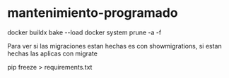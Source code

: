 # mantenimiento-programado

docker buildx bake --load
docker system prune -a -f

Para ver si las migraciones estan hechas es con showmigrations, si estan hechas las aplicas con migrate

pip freeze > requirements.txt

